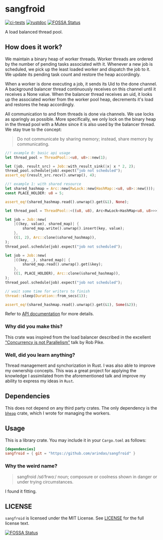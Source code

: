 # sangfroid
[![ci-tests](https://github.com/arindas/sangfroid/actions/workflows/ci-tests.yml/badge.svg)](https://github.com/arindas/sangfroid/actions/workflows/ci-tests.yml)
[![rustdoc](https://github.com/arindas/sangfroid/actions/workflows/rustdoc.yml/badge.svg)](https://github.com/arindas/sangfroid/actions/workflows/rustdoc.yml)
[![FOSSA Status](https://app.fossa.com/api/projects/git%2Bgithub.com%2Farindas%2Fsangfroid.svg?type=shield)](https://app.fossa.com/projects/git%2Bgithub.com%2Farindas%2Fsangfroid?ref=badge_shield)

A load balanced thread pool.

## How does it work?

We maintain a binary heap of worker threads. Worker threads are ordered by the number of
pending tasks associated with it. Whenever a new job is scheduled, we pick up the least
loaded worker and dispatch the job to it. We update its pending task count and restore
the heap accordingly.

When a worker is done executing a job, it sends its Uid to the done channel. A background
balancer thread continuously receives on this channel until it receives a None value.
When the balancer thread receives an uid, it looks up the associated worker from the
worker pool heap, decrements it's load and restores the heap accordingly.

All communication to and from threads is done via channels. We use locks as sparingly as
possible. More specifically, we only lock on the binary heap in the thread pool with a
Mutex since it is also used by the balancer thread.
We stay true to the concept:
>Do not communicate by sharing memory; instead, share memory by communicating.

```rust
//! example 0: basic api usage
let thread_pool = ThreadPool::<u8, u8>::new(1);

let (job, result_src) = Job::with_result_sink(|x| x * 2, 2);
thread_pool.schedule(job).expect("job not scheduled");
assert_eq!(result_src.recv().unwrap(), 4);

//! example 1: with shared resource
let shared_hashmap = Arc::new(RwLock::new(HashMap::<u8, u8>::new()));
const PLACE_HOLDER: u8 = 5;

assert_eq!(shared_hashmap.read().unwrap().get(&1), None);

let thread_pool = ThreadPool::<((u8, u8), Arc<RwLock<HashMap<u8, u8>>>), ()>::new(2);

let job = Job::new(
    |((key, value), shared_map)| {
        shared_map.write().unwrap().insert(key, value);
    },
    ((1, 2), Arc::clone(&shared_hashmap)),
);
thread_pool.schedule(job).expect("job not scheduled");

let job = Job::new(
    |((key, _), shared_map)| {
        shared_map.read().unwrap().get(&key);
    },
    ((1, PLACE_HOLDER), Arc::clone(&shared_hashmap)),
);
thread_pool.schedule(job).expect("job not scheduled");

// wait some time for writers to finish
thread::sleep(Duration::from_secs(1));

assert_eq!(shared_hashmap.read().unwrap().get(&1), Some(&2));
```

Refer to [API documentation](https://arindas.github.io/sangfroid/sangfroid) for more details.

### Why did you make this?
This crate was inspired from the load balancer described in the excellent
["Concurrency is not Parallelism"](https://youtu.be/oV9rvDllKEg) talk by Rob Pike.

### Well, did you learn anything?
Thread management and synchorization in Rust. I was also able to improve my ownership concepts.
This was a great project for applying the knowledge I assimilated from the aforementioned
talk and improve my ability to express my ideas in `Rust`.

## Dependencies
This does not depend on any third party crates. The only dependency is the
[`bheap`](https://github.com/arindas/bheap) crate, which I wrote for managing the workers.

## Usage
This is a library crate. You may include it in your `Cargo.toml` as follows:
```toml
[dependencies]
sangfroid = { git = "https://github.com/arindas/sangfroid" }
```

### Why the weird name?
>sangfroid /sɒ̃ˈfrwɑː/ noun;
>composure or coolness shown in danger or under trying circumstances.

I found it fitting.

## LICENSE
`sangfroid` is licensed under the MIT License. See [LICENSE](./LICENSE) for the full license text.

[![FOSSA Status](https://app.fossa.com/api/projects/git%2Bgithub.com%2Farindas%2Fsangfroid.svg?type=large)](https://app.fossa.com/projects/git%2Bgithub.com%2Farindas%2Fsangfroid?ref=badge_large)
